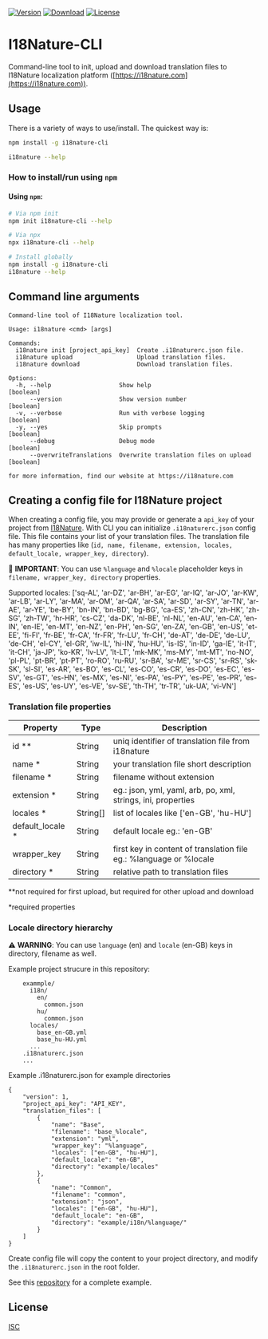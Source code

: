 [![Version](https://img.shields.io/npm/v/i18nature-cli.svg?style=square)](https://www.npmjs.com/package/i18nature-cli)
[![Download](https://img.shields.io/npm/dt/i18nature-cli.svg?style=square)](https://www.npmjs.com/package/i18nature-cli)
[![License](https://img.shields.io/npm/l/i18nature-cli.svg?style=square)](./LICENSE)

# I18Nature-CLI

Command-line tool to init, upload and download translation files to I18Nature localization platform ([https://i18nature.com](https://i18nature.com)).

## Usage

There is a variety of ways to use/install. The quickest way is:

```bash
npm install -g i18nature-cli

i18nature --help
```

### How to install/run using `npm`

#### Using `npm`:

```bash
# Via npm init
npm init i18nature-cli --help

# Via npx
npx i18nature-cli --help

# Install globally
npm install -g i18nature-cli
i18nature --help
```

## Command line arguments

```
Command-line tool of I18Nature localization tool.

Usage: i18nature <cmd> [args]

Commands:
  i18nature init [project_api_key]  Create .i18naturerc.json file.
  i18nature upload                  Upload translation files.
  i18nature download                Download translation files.

Options:
  -h, --help                   Show help                               [boolean]
      --version                Show version number                     [boolean]
  -v, --verbose                Run with verbose logging                [boolean]
  -y, --yes                    Skip prompts                            [boolean]
      --debug                  Debug mode                              [boolean]
      --overwriteTranslations  Overwrite translation files on upload   [boolean]

for more information, find our website at https://i18nature.com
```

## Creating a config file for I18Nature project

When creating a config file, you may provide or generate a `api_key` of your project from [I18Nature](https://i18nature.com). With CLI you can initialize `.i18naturerc.json` config file. This file contains your list of your translation files. The translation file has many properties like (`id, name, filename, extension, locales, default_locale, wrapper_key, directory`).

🔴 **IMPORTANT**: You can use `%language` and `%locale` placeholder keys in `filename, wrapper_key, directory` properties.

Supported locales: ['sq-AL', 'ar-DZ', 'ar-BH', 'ar-EG', 'ar-IQ', 'ar-JO', 'ar-KW', 'ar-LB', 'ar-LY', 'ar-MA', 'ar-OM', 'ar-QA', 'ar-SA', 'ar-SD', 'ar-SY', 'ar-TN', 'ar-AE', 'ar-YE', 'be-BY', 'bn-IN', 'bn-BD', 'bg-BG', 'ca-ES', 'zh-CN', 'zh-HK', 'zh-SG', 'zh-TW', 'hr-HR', 'cs-CZ', 'da-DK', 'nl-BE', 'nl-NL', 'en-AU', 'en-CA', 'en-IN', 'en-IE', 'en-MT', 'en-NZ', 'en-PH', 'en-SG', 'en-ZA', 'en-GB', 'en-US', 'et-EE', 'fi-FI', 'fr-BE', 'fr-CA', 'fr-FR', 'fr-LU', 'fr-CH', 'de-AT', 'de-DE', 'de-LU', 'de-CH', 'el-CY', 'el-GR', 'iw-IL', 'hi-IN', 'hu-HU', 'is-IS', 'in-ID', 'ga-IE', 'it-IT', 'it-CH', 'ja-JP', 'ko-KR', 'lv-LV', 'lt-LT', 'mk-MK', 'ms-MY', 'mt-MT', 'no-NO', 'pl-PL', 'pt-BR', 'pt-PT', 'ro-RO', 'ru-RU', 'sr-BA', 'sr-ME', 'sr-CS', 'sr-RS', 'sk-SK', 'sl-SI', 'es-AR', 'es-BO', 'es-CL', 'es-CO', 'es-CR', 'es-DO', 'es-EC', 'es-SV', 'es-GT', 'es-HN', 'es-MX', 'es-NI', 'es-PA', 'es-PY', 'es-PE', 'es-PR', 'es-ES', 'es-US', 'es-UY', 'es-VE', 'sv-SE', 'th-TH', 'tr-TR', 'uk-UA', 'vi-VN']

### Translation file properties

| Property         | Type      | Description      |
| ---------------- | --------- | ---------------- |
| id **            | String    | uniq identifier of translation file from i18nature |
| name *           | String    | your translation file short description |
| filename *       | String    | filename without extension |
| extension *      | String    | eg.: json, yml, yaml, arb, po, xml, strings, ini, properties |
| locales *        | String[]  | list of locales like ['en-GB', 'hu-HU'] |
| default_locale * | String    | default locale eg.: 'en-GB' |
| wrapper_key      | String    | first key in content of translation file eg.: %language or %locale |
| directory *      | String    | relative path to translation files |

**not required for first upload, but required for other upload and download

*required properties

### Locale directory hierarchy

⚠️ **WARNING**: You can use `language` (en) and `locale` (en-GB) keys in directory, filename as well.

Example project strucure in this repository:
```
    exammple/
      i18n/
        en/
          common.json
        hu/
          common.json
      locales/
        base_en-GB.yml
        base_hu-HU.yml
      ...
    .i18naturerc.json
    ...
```

Example .i18naturerc.json for example directories
```
{
    "version": 1,
    "project_api_key": "API_KEY",
    "translation_files": [
        {
            "name": "Base",
            "filename": "base_%locale",
            "extension": "yml",
            "wrapper_key": "%language",
            "locales": ["en-GB", "hu-HU"],
            "default_locale": "en-GB",
            "directory": "example/locales"
        },
        {
            "name": "Common",
            "filename": "common",
            "extension": "json",
            "locales": ["en-GB", "hu-HU"],
            "default_locale": "en-GB",
            "directory": "example/i18n/%language/"
        }
    ]
}
```

Create config file will copy the content to your project directory, and modify the `.i18naturerc.json` in the root folder.

See this [repository](https://github.com/siposdani87/i18nature-cli) for a complete example.

## License

[ISC](./LICENSE)
